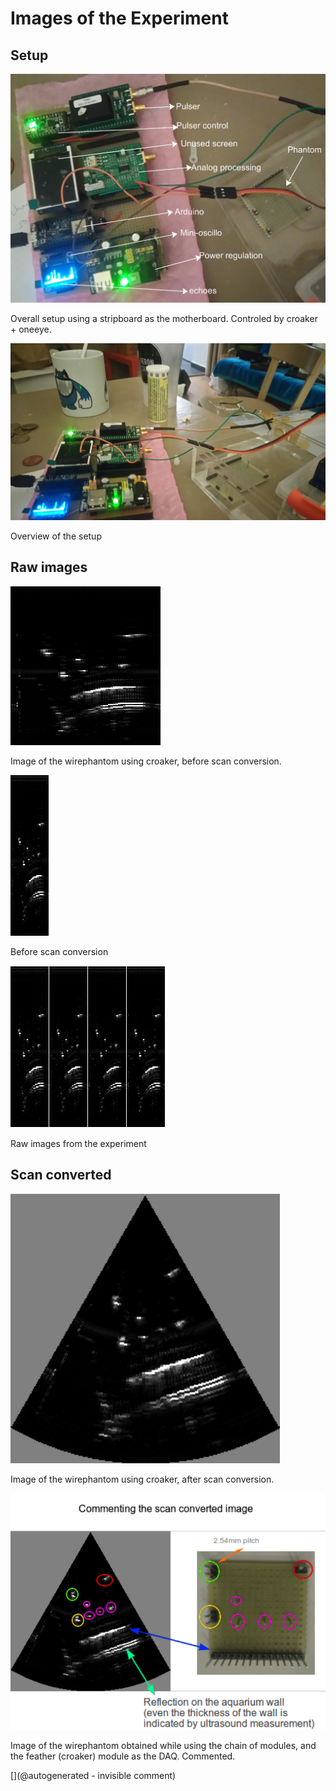 # Images of the Experiment

## Setup

![](/retired/croaker/data/20161217/images/DSC_1176.JPG)

Overall setup using a stripboard as the motherboard. Controled by croaker + oneeye.

![](/retired/croaker/data/20161217/images/DSC_1175.JPG)

Overview of the setup

## Raw images

![](/retired/croaker/data/20161217/20161217-222737.png)

Image of the wirephantom using croaker, before scan conversion.

![](/retired/croaker/data/20161217/raw_data/20161217-222737-1.png)

Before scan conversion

![](/retired/croaker/data/20161217/images/all_raw.png)

Raw images from the experiment

## Scan converted

![](/retired/croaker/data/20161217/20161217-222737-SC.png)

Image of the wirephantom using croaker, after scan conversion.

![](/retired/croaker/data/20161217/20161217-222737-commented.png)

Image of the wirephantom obtained while using the chain of modules, and the feather (croaker) module as the DAQ. Commented.



[](@autogenerated - invisible comment)